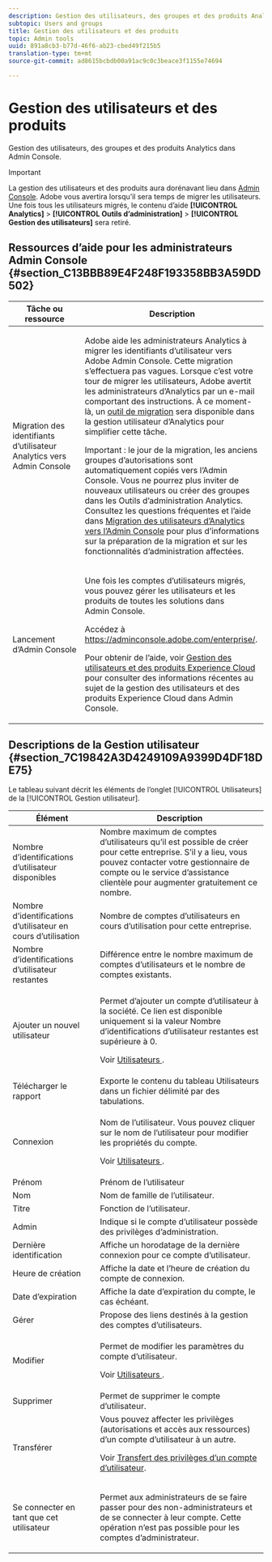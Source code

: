 ```yaml
---
description: Gestion des utilisateurs, des groupes et des produits Analytics dans Admin Console.
subtopic: Users and groups
title: Gestion des utilisateurs et des produits
topic: Admin tools
uuid: 891a8cb3-b77d-46f6-ab23-cbed49f215b5
translation-type: tm+mt
source-git-commit: ad8615bcbdb00a91ac9c0c3beace3f1155e74694

---
```



# Gestion des utilisateurs et des produits

Gestion des utilisateurs, des groupes et des produits Analytics dans Admin Console.

>[!IMPORTANT]
>
>La gestion des utilisateurs et des produits aura dorénavant lieu dans [Admin Console](https://helpx.adobe.com/enterprise/using/admin-console.html). Adobe vous avertira lorsqu’il sera temps de migrer les utilisateurs. Une fois tous les utilisateurs migrés, le contenu d’aide **[!UICONTROL Analytics]** &gt; **[!UICONTROL Outils d’administration]** &gt; **[!UICONTROL Gestion des utilisateurs]** sera retiré.

## Ressources d’aide pour les administrateurs Admin Console {#section_C13BBB89E4F248F193358BB3A59DD502}

<table id="table_9263797773A749628E12BB3C1EBE620B"> 
 <thead> 
  <tr> 
   <th colname="col1" class="entry"> Tâche ou ressource </th> 
   <th colname="col2" class="entry"> Description </th> 
  </tr>
 </thead>
 <tbody> 
  <tr> 
   <td colname="col1"> <p>Migration des identifiants d’utilisateur Analytics vers Admin Console </p> </td> 
   <td colname="col2"> <p> Adobe aide les administrateurs Analytics à migrer les identifiants d’utilisateur vers Adobe Admin Console. Cette migration s’effectuera pas vagues. Lorsque c’est votre tour de migrer les utilisateurs, Adobe avertit les administrateurs d’Analytics par un e-mail comportant des instructions. À ce moment-là, un <a href="https://docs.adobe.com/content/help/en/analytics/admin/user-product-management/user-management/migrate-users/c-migration-tool.html">outil de migration</a> sera disponible dans la gestion utilisateur d’Analytics pour simplifier cette tâche. </p> <p>Important : le jour de la migration, les anciens groupes d’autorisations sont automatiquement copiés vers l’Admin Console. Vous ne pourrez plus inviter de nouveaux utilisateurs ou créer des groupes dans les Outils d’administration Analytics. Consultez les questions fréquentes et l’aide dans <a href="https://marketing.adobe.com/resources/help/en_US/experience-cloud/admin-console/analytics-migration/"> Migration des utilisateurs d’Analytics vers l’Admin Console</a> pour plus d’informations sur la préparation de la migration et sur les fonctionnalités d’administration affectées. </p> </td> 
  </tr> 
  <tr> 
   <td colname="col1"> <p>Lancement d’Admin Console </p> </td> 
   <td colname="col2"> <p>Une fois les comptes d’utilisateurs migrés, vous pouvez gérer les utilisateurs et les produits de toutes les solutions dans Admin Console. </p> <p>Accédez à <a href="https://adminconsole.adobe.com/enterprise/#">https://adminconsole.adobe.com/enterprise/</a>. </p> <p>Pour obtenir de l’aide, voir <a href="https://marketing.adobe.com/resources/help/en_US/mcloud/admin_getting_started.html"> Gestion des utilisateurs et des produits Experience Cloud</a> pour consulter des informations récentes au sujet de la gestion des utilisateurs et des produits Experience Cloud dans Admin Console. </p> </td> 
  </tr> 
 </tbody> 
</table>

## Descriptions de la Gestion utilisateur {#section_7C19842A3D4249109A9399D4DF18DE75}

Le tableau suivant décrit les éléments de l’onglet [!UICONTROL Utilisateurs] de la [!UICONTROL Gestion utilisateur].

<table id="table_6F81D1095EB945D8995FF971B65BA52A"> 
 <thead> 
  <tr> 
   <th colname="col1" class="entry"> Élément </th> 
   <th colname="col2" class="entry"> Description </th> 
  </tr> 
 </thead>
 <tbody> 
  <tr> 
   <td colname="col1"> <span class="wintitle"> Nombre d’identifications d’utilisateur disponibles</span> </td> 
   <td colname="col2"> Nombre maximum de comptes d’utilisateurs qu’il est possible de créer pour cette entreprise. S’il y a lieu, vous pouvez contacter votre gestionnaire de compte ou le service d’assistance clientèle pour augmenter gratuitement ce nombre. </td> 
  </tr> 
  <tr> 
   <td colname="col1"> <span class="wintitle"> Nombre d’identifications d’utilisateur en cours d’utilisation</span> </td> 
   <td colname="col2"> Nombre de comptes d’utilisateurs en cours d’utilisation pour cette entreprise. </td> 
  </tr> 
  <tr> 
   <td colname="col1"> <span class="wintitle"> Nombre d’identifications d’utilisateur restantes</span> </td> 
   <td colname="col2"> Différence entre le nombre maximum de comptes d’utilisateurs et le nombre de comptes existants. </td> 
  </tr> 
  <tr> 
   <td colname="col1"> <span class="wintitle"> Ajouter un nouvel utilisateur</span> </td> 
   <td colname="col2"> <p>Permet d’ajouter un compte d’utilisateur à la société. Ce lien est disponible uniquement si la valeur Nombre d’identifications d’utilisateur restantes est supérieure à 0. </p> <p>Voir <a href="/help/admin/user-management2/c-user-management/users.md">Utilisateurs </a>. </p> </td> 
  </tr> 
  <tr> 
   <td colname="col1"> <span class="wintitle"> Télécharger le rapport</span> </td> 
   <td colname="col2">Exporte le contenu du tableau <span class="wintitle"> Utilisateurs</span> dans un fichier délimité par des tabulations. </td> 
  </tr> 
  <tr> 
   <td colname="col1"> <span class="wintitle"> Connexion</span> </td> 
   <td colname="col2"> <p>Nom de l’utilisateur. Vous pouvez cliquer sur le nom de l’utilisateur pour modifier les propriétés du compte. </p> <p>Voir <a href="/help/admin/user-management2/c-user-management/users.md">Utilisateurs </a>. </p> </td> 
  </tr> 
  <tr> 
   <td colname="col1"> <span class="wintitle"> Prénom</span> </td> 
   <td colname="col2"> Prénom de l’utilisateur </td> 
  </tr> 
  <tr> 
   <td colname="col1"> <span class="wintitle"> Nom</span> </td> 
   <td colname="col2"> Nom de famille de l’utilisateur. </td> 
  </tr> 
  <tr> 
   <td colname="col1"> <span class="wintitle"> Titre</span> </td> 
   <td colname="col2"> Fonction de l’utilisateur. </td> 
  </tr> 
  <tr> 
   <td colname="col1"> <span class="wintitle"> Admin</span> </td> 
   <td colname="col2"> Indique si le compte d’utilisateur possède des privilèges d’administration. </td> 
  </tr> 
  <tr> 
   <td colname="col1"> <span class="wintitle"> Dernière identification</span> </td> 
   <td colname="col2"> Affiche un horodatage de la dernière connexion pour ce compte d’utilisateur. </td> 
  </tr> 
  <tr> 
   <td colname="col1"><span class="wintitle"> Heure de création</span> </td> 
   <td colname="col2"> Affiche la date et l’heure de création du compte de connexion. </td> 
  </tr> 
  <tr> 
   <td colname="col1"> <span class="wintitle"> Date d’expiration</span> </td> 
   <td colname="col2"> Affiche la date d’expiration du compte, le cas échéant. </td> 
  </tr> 
  <tr> 
   <td colname="col1"> <span class="wintitle"> Gérer</span> </td> 
   <td colname="col2"> Propose des liens destinés à la gestion des comptes d’utilisateurs. </td> 
  </tr> 
  <tr> 
   <td colname="col1"> <span class="wintitle"> Modifier</span> </td> 
   <td colname="col2"> <p>Permet de modifier les paramètres du compte d’utilisateur. </p> <p>Voir <a href="/help/admin/user-management2/c-user-management/users.md">Utilisateurs </a>. </p> </td> 
  </tr> 
  <tr> 
   <td colname="col1"> <span class="wintitle"> Supprimer</span> </td> 
   <td colname="col2"> Permet de supprimer le compte d’utilisateur. </td> 
  </tr> 
  <tr> 
   <td colname="col1"> <span class="wintitle"> Transférer</span> </td> 
   <td colname="col2">Vous pouvez affecter les privilèges (autorisations et accès aux ressources) d’un compte d’utilisateur à un autre. <p>Voir <a href="/help/admin/user-management2/c-user-management/t-transfer-user-accout-privileges.md"> Transfert des privilèges d’un compte d’utilisateur</a>. </p> </td> 
  </tr> 
  <tr> 
   <td colname="col1"><span class="wintitle"> Se connecter en tant que cet utilisateur</span> </td> 
   <td colname="col2"> <p>Permet aux administrateurs de se faire passer pour des non-administrateurs et de se connecter à leur compte. Cette opération n’est pas possible pour les comptes d’administrateur. </p> </td> 
  </tr> 
 </tbody> 
</table>

